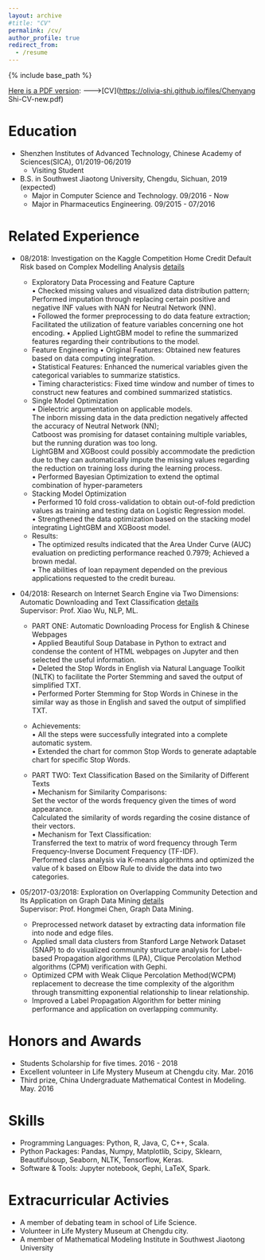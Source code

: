 ```yaml
---
layout: archive
#title: "CV"
permalink: /cv/
author_profile: true
redirect_from:
  - /resume
---
```


{% include base_path %}

<u>Here is a PDF version</u>: --->[CV](https://olivia-shi.github.io/files/Chenyang Shi-CV-new.pdf)    
    
Education
======
* Shenzhen Institutes of Advanced Technology, Chinese Academy of Sciences(SICA), 01/2019-06/2019
  * Visiting Student
* B.S. in Southwest Jiaotong University, Chengdu, Sichuan, 2019 (expected)
  * Major in Computer Science and Technology. 09/2016 - Now
  * Major in Pharmaceutics Engineering. 09/2015 - 07/2016

Related Experience
======
* 08/2018: Investigation on the Kaggle Competition Home Credit Default Risk based on Complex Modelling Analysis [details](https://olivia-shi.github.io/posts/2013/08/blog-post-2/)    
  * Exploratory Data Processing and Feature Capture    
    •	Checked missing values and visualized data distribution pattern; Performed imputation through replacing certain positive and negative INF values with NAN for Neutral Network (NN).    
    •	Followed the former preprocessing to do data feature extraction; Facilitated the utilization of feature variables concerning one hot encoding.
    •	Applied LightGBM model to refine the summarized features regarding their contributions to the model.    
  * Feature Engineering
    •	Original Features: Obtained new features based on data computing integration.    
    •	Statistical Features: Enhanced the numerical variables given the categorical variables to summarize statistics.    
    •	Timing characteristics: Fixed time window and number of times to construct new features and combined summarized statistics.    
  * Single Model Optimization    
    •	Dielectric argumentation on applicable models.    
      The inborn missing data in the data prediction negatively affected the accuracy of Neutral Network (NN);    
      Catboost was promising for dataset containing multiple variables, but the running duration was too long.    
      LightGBM and XGBoost could possibly accommodate the prediction due to they can automatically impute the missing values regarding the reduction on training loss during the learning process.    
    •	Performed Bayesian Optimization to extend the optimal combination of hyper-parameters
  * Stacking Model Optimization    
    •	Performed 10 fold cross-validation to obtain out-of-fold prediction values as training and testing data on Logistic Regression model.    
    •	Strengthened the data optimization based on the stacking model integrating LightGBM and XGBoost model.
  * Results:    
    •	The optimized results indicated that the Area Under Curve (AUC) evaluation on predicting performance reached 0.7979; Achieved a brown medal.     
    •	The abilities of loan repayment depended on the previous applications requested to the credit bureau. 


* 04/2018: Research on Internet Search Engine via Two Dimensions: Automatic Downloading and Text Classification [details](https://olivia-shi.github.io/posts/2012/08/blog-post-1/)       
  Supervisor: Prof. Xiao Wu, NLP, ML.
  * PART ONE: Automatic Downloading Process for English & Chinese Webpages     
    •	Applied Beautiful Soup Database in Python to extract and condense the content of HTML webpages on Jupyter and then selected the useful information.    
    •	Deleted the Stop Words in English via Natural Language Toolkit (NLTK) to facilitate the Porter Stemming and saved the output of simplified TXT.    
    •	Performed Porter Stemming for Stop Words in Chinese in the similar way as those in English and saved the output of simplified TXT.    
  * Achievements:    
    •	All the steps were successfully integrated into a complete automatic system.    
    •	Extended the chart for common Stop Words to generate adaptable chart for specific Stop Words. 

  * PART TWO: Text Classification Based on the Similarity of Different Texts       
    •	Mechanism for Similarity Comparisons:    
      Set the vector of the words frequency given the times of word appearance.    
      Calculated the similarity of words regarding the cosine distance of their vectors.    
    •	Mechanism for Text Classification:     
      Transferred the text to matrix of word frequency through Term Frequency-Inverse Document Frequency (TF-IDF).    
      Performed class analysis via K-means algorithms and optimized the value of k based on Elbow Rule to divide the data into two categories.    

* 05/2017-03/2018: Exploration on Overlapping Community Detection and Its Application on Graph Data Mining [details](https://olivia-shi.github.io/posts/2014/08/blog-post-3/)       
  Supervisor: Prof. Hongmei Chen, Graph Data Mining.
  * Preprocessed network dataset by extracting data information file into node and edge files.
  * Applied small data clusters from Stanford Large Network Dataset (SNAP) to do visualized community structure analysis for Label-based Propagation algorithms (LPA), Clique Percolation Method algorithms (CPM) verification with Gephi.
  * Optimized CPM with Weak Clique Percolation Method(WCPM) replacement to decrease the time complexity of the algorithm through transmitting exponential relationship to linear relationship.
  * Improved a Label Propagation Algorithm for better mining performance and application on overlapping community.

  
Honors and Awards
=========
* Students Scholarship for five times.    2016 - 2018
* Excellent volunteer in Life Mystery Museum at Chengdu city.     Mar. 2016
* Third prize, China Undergraduate Mathematical Contest in Modeling.     May. 2016

Skills
======
* Programming Languages: Python, R, Java, C, C++, Scala.
* Python Packages: Pandas, Numpy, Matplotlib, Scipy, Sklearn, Beautifulsoup, Seaborn, NLTK, Tensorflow, Keras.
* Software & Tools: Jupyter notebook, Gephi, LaTeX, Spark.
  
Extracurricular Activies
======
* A member of debating team in school of Life Science.
* Volunteer in Life Mystery Museum at Chengdu city.
* A member of Mathematical Modeling Institute in Southwest Jiaotong University
